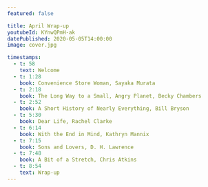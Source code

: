 ```yaml
---
featured: false

title: April Wrap-up
youtubeId: KYnwQPmH-ak
datePublished: 2020-05-05T14:00:00
image: cover.jpg

timestamps:
  - t: 58
    text: Welcome
  - t: 1:28
    book: Convenience Store Woman, Sayaka Murata
  - t: 2:18
    book: The Long Way to a Small, Angry Planet, Becky Chambers
  - t: 2:52
    book: A Short History of Nearly Everything, Bill Bryson
  - t: 5:30
    book: Dear Life, Rachel Clarke
  - t: 6:14
    book: With the End in Mind, Kathryn Mannix
  - t: 7:15
    book: Sons and Lovers, D. H. Lawrence
  - t: 7:48
    book: A Bit of a Stretch, Chris Atkins
  - t: 8:54
    text: Wrap-up
---
```

